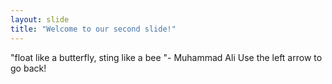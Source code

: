 ```yaml
---
layout: slide
title: "Welcome to our second slide!"
---
```

"float like a butterfly, sting like a bee "- Muhammad Ali
Use the left arrow to go back!
